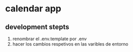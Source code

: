# calendar app

## development stepts

1. renombrar el .env.template por .env
2. hacer los cambios respetivos en las varibles de entorno
